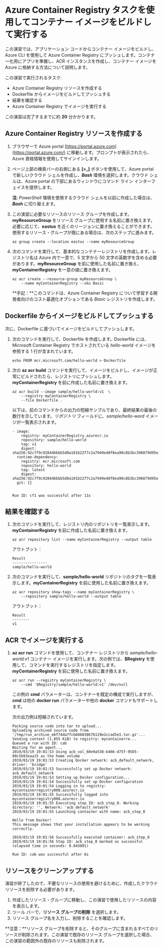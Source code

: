  # Azure Container Registry タスクを使用してコンテナー イメージをビルドして実行する

 

 この演習では、アプリケーション コードからコンテナー イメージをビルドし、Azure CLI を使用して Azure Container Registry にプッシュします。コンテナー化用にアプリを準備し、ACR インスタンスを作成し、コンテナー イメージを Azure に格納する方法について説明します。

 この演習で実行されるタスク:

 - Azure Container Registry リソースを作成する
 - Dockerfile からイメージをビルドしてプッシュする
 - 結果を確認する
 - Azure Container Registry でイメージを実行する

 この演習は完了するまでに約 **20** 分かかります。

 ## Azure Container Registry リソースを作成する

 

 1. ブラウザーで Azure portal [https://portal.azure.com](https://portal.azure.com/) に移動します。プロンプトが表示されたら、Azure 資格情報を使用してサインインします。

 2. ページ上部の検索バーの右側にある **[>_]** ボタンを使用して、Azure portal で新しいクラウド シェルを作成し、***Bash*** 環境を選択します。クラウド シェルは、Azure portal の下部にあるウィンドウにコマンド ライン インターフェイスを提供します。

     **注**: *PowerShell* 環境を使用するクラウド シェルを以前に作成した場合は、***Bash*** に切り替えます。

 3. この演習に必要なリソースのリソース グループを作成します。**myResourceGroup** をリソース グループに使用する名前に置き換えます。必要に応じて、**eastus** を近くのリージョンに置き換えることができます。使用するリソース・グループが既にある場合は、次のステップに進みます。

    ```
    az group create --location eastus --name myResourceGroup
    ```

    

 4. 次のコマンドを実行して、基本的なコンテナーレジストリを作成します。レジストリ名は Azure 内で一意で、5 文字から 50 文字の英数字を含める必要があります。**myResourceGroup** を前に使用した名前に置き換え、**myContainerRegistry** を一意の値に置き換えます。

    ```
    az acr create --resource-group myResourceGroup \
        --name myContainerRegistry --sku Basic
    ```

    

     **手記：**このコマンドは、Azure Container Registry について学習する開発者向けのコスト最適化オプションである *Basic* レジストリを作成します。

 ## Dockerfile からイメージをビルドしてプッシュする

 

 次に、Dockerfile に基づいてイメージをビルドしてプッシュします。

 1. 次のコマンドを実行して、Dockerfile を作成します。Dockerfile には、Microsoft Container Registry でホストされている *hello-world* イメージを参照する 1 行が含まれています。

    ```
    echo FROM mcr.microsoft.com/hello-world > Dockerfile
    ```

    

 2. 次の **az acr build** コマンドを実行して、イメージをビルドし、イメージが正常にビルドされたら、レジストリにプッシュします。**myContainerRegistry** を前に作成した名前に置き換えます。

    ```
    az acr build --image sample/hello-world:v1  \
        --registry myContainerRegistry \
        --file Dockerfile .
    ```

    

    以下は、前のコマンドからの出力の短縮サンプルであり、最終結果の最後の数行を示しています。*リポジトリ* フィールドに、*sample/hello-word* イメージが一覧表示されます。

    ```
    - image:
        registry: myContainerRegistry.azurecr.io
        repository: sample/hello-world
        tag: v1
        digest: sha256:92c7f9c92844bbbb5d0a101b22f7c2a7949e40f8ea90c8b3bc396879d95e899a
      runtime-dependency:
        registry: mcr.microsoft.com
        repository: hello-world
        tag: latest
        digest: sha256:92c7f9c92844bbbb5d0a101b22f7c2a7949e40f8ea90c8b3bc396879d95e899a
      git: {}
    
    
    Run ID: cf1 was successful after 11s
    ```

    

 ## 結果を確認する

 

 1. 次のコマンドを実行して、レジストリ内のリポジトリを一覧表示します。**myContainerRegistry** を前に作成した名前に置き換えます。

    ```
    az acr repository list --name myContainerRegistry --output table
    ```

    

    アウトプット：

    ```
    Result
    ----------------
    sample/hello-world
    ```

    

 2. 次のコマンドを実行して、**sample/hello-world** リポジトリのタグを一覧表示します。**myContainerRegistry** を前に使用した名前に置き換えます。

    ```
    az acr repository show-tags --name myContainerRegistry \
        --repository sample/hello-world --output table
    ```

    

    アウトプット：

    ```
    Result
    --------
    v1
    ```

    

 ## ACR でイメージを実行する

 

 1. **az acr run** コマンドを使用して、コンテナー レジストリから *sample/hello-world:v1* コンテナー イメージを実行します。次の例では、**$Registry** を使用して、コマンドを実行するレジストリを指定します。**myContainerRegistry** を前に使用した名前に置き換えます。

    ```
    az acr run --registry myContainerRegistry \
        --cmd '$Registry/sample/hello-world:v1' /dev/null
    ```

    

    この例の **cmd** パラメーターは、コンテナーを既定の構成で実行しますが、**cmd** は他の **docker run** パラメーターや他の **docker** コマンドもサポートします。

    次の出力例は短縮されています。

    ```
    Packing source code into tar to upload...
    Uploading archived source code from '/tmp/run_archive_ebf74da7fcb04683867b129e2ccad5e1.tar.gz'...
    Sending context (1.855 KiB) to registry: mycontainerre...
    Queued a run with ID: cab
    Waiting for an agent...
    2019/03/19 19:01:53 Using acb_vol_60e9a538-b466-475f-9565-80c5b93eaa15 as the home volume
    2019/03/19 19:01:53 Creating Docker network: acb_default_network, driver: 'bridge'
    2019/03/19 19:01:53 Successfully set up Docker network: acb_default_network
    2019/03/19 19:01:53 Setting up Docker configuration...
    2019/03/19 19:01:54 Successfully set up Docker configuration
    2019/03/19 19:01:54 Logging in to registry: mycontainerregistry008.azurecr.io
    2019/03/19 19:01:55 Successfully logged into mycontainerregistry008.azurecr.io
    2019/03/19 19:01:55 Executing step ID: acb_step_0. Working directory: '', Network: 'acb_default_network'
    2019/03/19 19:01:55 Launching container with name: acb_step_0
    
    Hello from Docker!
    This message shows that your installation appears to be working correctly.
    
    2019/03/19 19:01:56 Successfully executed container: acb_step_0
    2019/03/19 19:01:56 Step ID: acb_step_0 marked as successful (elapsed time in seconds: 0.843801)
    
    Run ID: cab was successful after 6s
    ```

    

 ## リソースをクリーンアップする

 

 演習が終了したので、不要なリソースの使用を避けるために、作成したクラウド リソースを削除する必要があります。

 1. 作成したリソース・グループに移動し、この演習で使用したリソースの内容を表示します。
 2. ツール バーで、**リソース グループの削除** を選択します。
 3. リソース グループ名を入力し、削除することを確認します。

  **注意：**リソース グループを削除すると、そのグループに含まれるすべてのリソースが削除されます。この演習で既存のリソース グループを選択した場合、この演習の範囲外の既存のリソースも削除されます。
